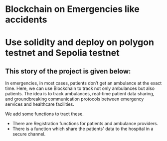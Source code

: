# Blockchain on Emergencies like accidents

# Use solidity and deploy on polygon testnet and Sepolia testnet

## This story of the project is given below:
In emergencies, in most cases, patients don’t get an ambulance at the exact time.  Here, we can use Blockchain to track not only ambulances but also patients. The idea is to track ambulances, real-time patient data sharing, and groundbreaking communication protocols between emergency services and healthcare facilities.

We add some functions to tract these.

* There are Registration functions for patients and ambulance providers.
* There is a function which share the patients' data to the hospital in a secure channel.
